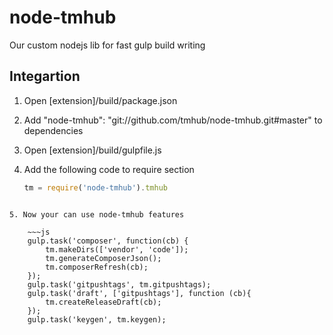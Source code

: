 # node-tmhub
Our custom nodejs lib for fast gulp build writing

## Integartion

1. Open [extension]/build/package.json
2. Add "node-tmhub": "git://github.com/tmhub/node-tmhub.git#master" to dependencies
3. Open [extension]/build/gulpfile.js
4. Add the following code to require section

    ~~~js
    tm = require('node-tmhub').tmhub
~~~

5. Now your can use node-tmhub features

    ~~~js
    gulp.task('composer', function(cb) {
        tm.makeDirs(['vendor', 'code']);
        tm.generateComposerJson();
        tm.composerRefresh(cb);
    });
    gulp.task('gitpushtags', tm.gitpushtags);
    gulp.task('draft', ['gitpushtags'], function (cb){
        tm.createReleaseDraft(cb);
    });
    gulp.task('keygen', tm.keygen);
~~~